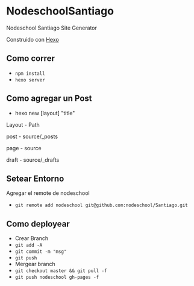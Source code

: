 # NodeschoolSantiago
Nodeschool Santiago Site Generator

Construido con [Hexo](https://hexo.io/)

Como correr
---
* `npm install`
* `hexo server`

Como agregar un Post
---
* hexo new [layout] "title"

Layout  -	  Path

post	  -   source/_posts

page    -   source

draft	  -   source/_drafts




Setear Entorno
---
Agregar el remote de nodeschool
* `git remote add nodeschool git@github.com:nodeschool/Santiago.git`

Como deployear 
---
* Crear Branch
* `git add -A`
* `git commit -m "msg"`
* `git push`
* Mergear branch
* `git checkout master && git pull -f`
* `git push nodeschool gh-pages -f`
